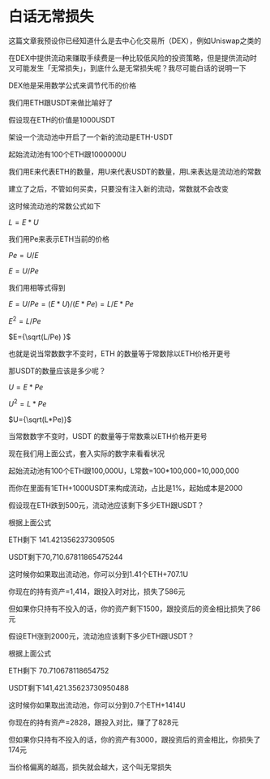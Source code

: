 # 白话无常损失

这篇文章我预设你已经知道什么是去中心化交易所（DEX），例如Uniswap之类的

在DEX中提供流动来赚取手续费是一种比较低风险的投资策略，但是提供流动时又可能发生「无常损失」，到底什么是无常损失呢？我尽可能白话的说明一下

DEX他是采用数学公式来调节代币的价格

我们用ETH跟USDT来做比喻好了

假设现在ETH的价值是1000USDT

架设一个流动池中开启了一个新的流动是ETH-USDT

起始流动池有100个ETH跟1000000U

我们用E来代表ETH的数量，用U来代表USDT的数量，用L来表达是流动池的常数

建立了之后，不管如何买卖，只要没有注入新的流动，常数就不会改变

这时候流动池的常数公式如下

$L=E*U$

我们用Pe来表示ETH当前的价格

$Pe=U/E$

$E=U/Pe$

我们用相等式得到

$E=U/Pe=(E*U)/(E*Pe)=L/E*Pe$

$E^2=L/Pe$

$E={\sqrt(L/Pe) }$

也就是说当常数数字不变时，ETH 的数量等于常数除以ETH价格开更号

那USDT的数量应该是多少呢？

$U=E*Pe$

$U^2=L*Pe$

$U={\sqrt(L*Pe)}$

当常数数字不变时，USDT 的数量等于常数乘以ETH价格开更号

现在我们用上面公式，套入实际的数字来看看状况

起始流动池有100个ETH跟100,000U，L常数=100*100,000=10,000,000

而你在里面有1ETH+1000USDT来构成流动，占比是1%，起始成本是2000

假设现在ETH跌到500元，流动池应该剩下多少ETH跟USDT？

根据上面公式

ETH剩下 141.421356237309505

USDT剩下70,710.67811865475244

这时候你如果取出流动池，你可以分到1.41个ETH+707.1U

你现在的持有资产=1,414，跟投入时对比，损失了586元

但如果你只持有不投入的话，你的资产剩下1500，跟投资后的资金相比损失了86元

假设ETH涨到2000元，流动池应该剩下多少ETH跟USDT？

根据上面公式

ETH剩下 70.710678118654752

USDT剩下141,421.35623730950488

这时候你如果取出流动池，你可以分到0.7个ETH+1414U

你现在的持有资产=2828，跟投入对比，赚了了828元

但如果你只持有不投入的话，你的资产有3000，跟投资后的资金相比，你损失了174元

当价格偏离的越高，损失就会越大，这个叫无常损失